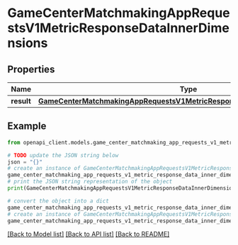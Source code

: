 # GameCenterMatchmakingAppRequestsV1MetricResponseDataInnerDimensions


## Properties

Name | Type | Description | Notes
------------ | ------------- | ------------- | -------------
**result** | [**GameCenterMatchmakingAppRequestsV1MetricResponseDataInnerDimensionsResult**](GameCenterMatchmakingAppRequestsV1MetricResponseDataInnerDimensionsResult.md) |  | [optional] 

## Example

```python
from openapi_client.models.game_center_matchmaking_app_requests_v1_metric_response_data_inner_dimensions import GameCenterMatchmakingAppRequestsV1MetricResponseDataInnerDimensions

# TODO update the JSON string below
json = "{}"
# create an instance of GameCenterMatchmakingAppRequestsV1MetricResponseDataInnerDimensions from a JSON string
game_center_matchmaking_app_requests_v1_metric_response_data_inner_dimensions_instance = GameCenterMatchmakingAppRequestsV1MetricResponseDataInnerDimensions.from_json(json)
# print the JSON string representation of the object
print(GameCenterMatchmakingAppRequestsV1MetricResponseDataInnerDimensions.to_json())

# convert the object into a dict
game_center_matchmaking_app_requests_v1_metric_response_data_inner_dimensions_dict = game_center_matchmaking_app_requests_v1_metric_response_data_inner_dimensions_instance.to_dict()
# create an instance of GameCenterMatchmakingAppRequestsV1MetricResponseDataInnerDimensions from a dict
game_center_matchmaking_app_requests_v1_metric_response_data_inner_dimensions_from_dict = GameCenterMatchmakingAppRequestsV1MetricResponseDataInnerDimensions.from_dict(game_center_matchmaking_app_requests_v1_metric_response_data_inner_dimensions_dict)
```
[[Back to Model list]](../README.md#documentation-for-models) [[Back to API list]](../README.md#documentation-for-api-endpoints) [[Back to README]](../README.md)


